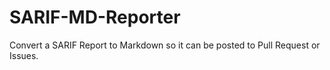 # SARIF-MD-Reporter
Convert a SARIF Report to Markdown so it can be posted to Pull Request or Issues.
